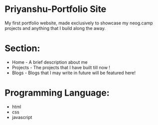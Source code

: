 # Priyanshu-Portfolio Site
My first portfolio website, made exclusively to showcase my neog.camp projects and anything that I build along the away.

# Section:
 - Home - A brief description about me
 - Projects - The projects that I have built till now ! 
 - Blogs - Blogs that I may write in future will be featured here!

# Programming Language:
 - html
 - css 
 - javascript

